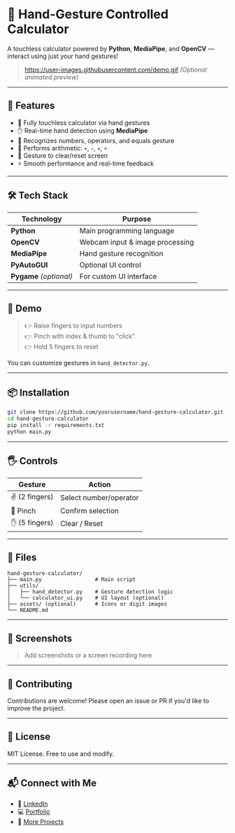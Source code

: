 
# 🧠 Hand-Gesture Controlled Calculator

A touchless calculator powered by **Python**, **MediaPipe**, and **OpenCV** — interact using just your hand gestures!

> https://user-images.githubusercontent.com/demo.gif *(Optional animated preview)*

---

## 📌 Features

- 🎯 Fully touchless calculator via hand gestures  
- ✋ Real-time hand detection using **MediaPipe**
- 🔢 Recognizes numbers, operators, and equals gesture
- 🧮 Performs arithmetic: `+`, `−`, `×`, `÷`
- 🧼 Gesture to clear/reset screen
- ⚡ Smooth performance and real-time feedback

---

## 🛠️ Tech Stack

| Technology     | Purpose                          |
|----------------|----------------------------------|
| **Python**     | Main programming language        |
| **OpenCV**     | Webcam input & image processing  |
| **MediaPipe**  | Hand gesture recognition         |
| **PyAutoGUI**  | Optional UI control              |
| **Pygame** *(optional)* | For custom UI interface         |

---

## 🚀 Demo

> 👉 Raise fingers to input numbers  
> 👉 Pinch with index & thumb to "click"  
> 👉 Hold 5 fingers to reset  

You can customize gestures in `hand_detector.py`.

---

## 📦 Installation

```bash
git clone https://github.com/yourusername/hand-gesture-calculator.git
cd hand-gesture-calculator
pip install -r requirements.txt
python main.py
```

---

## 🖐️ Controls

| Gesture | Action          |
|--------|------------------|
| ✌️ (2 fingers) | Select number/operator |
| 🤏 Pinch | Confirm selection |
| ✋ (5 fingers) | Clear / Reset |

---

## 🧩 Files

```
hand-gesture-calculator/
├── main.py                 # Main script
├── utils/
│   ├── hand_detector.py    # Gesture detection logic
│   └── calculator_ui.py    # UI layout (optional)
├── assets/ (optional)      # Icons or digit images
└── README.md
```

---

## 📸 Screenshots

> Add screenshots or a screen recording here

---

## 🙌 Contributing

Contributions are welcome! Please open an issue or PR if you'd like to improve the project.

---

## 📄 License

MIT License. Free to use and modify.

---

## 📬 Connect with Me

- 💼 [LinkedIn](https://www.linkedin.com/in/yourname)
- 💻 [Portfolio](https://yourportfolio.com)
- 🌟 [More Projects](https://github.com/yourusername)
